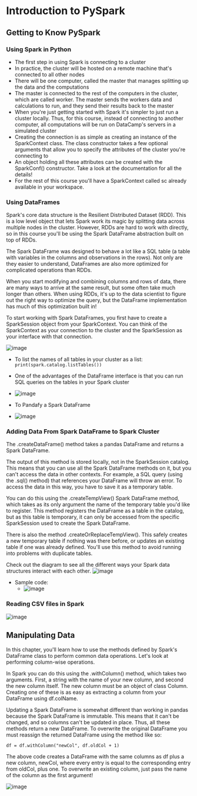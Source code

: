# Introduction to PySpark

## Getting to Know PySpark

### Using Spark in Python
* The first step in using Spark is connecting to a cluster
* In practice, the cluster will be hosted on a remote machine that's connected to all other nodes
* There will be one computer, called the master that manages splitting up the data and the computations
* The master is connected to the rest of the computers in the cluster, which are called worker. The master sends the workers data and calculations to run, and they send their results back to the master
* When you're just getting started with Spark it's simpler to just run a cluster locally. Thus, for this course, instead of connecting to another computer, all computations will be run on DataCamp's servers in a simulated cluster
* Creating the connection is as simple as creating an instance of the SparkContext class. The class constructor takes a few optional arguments that allow you to specify the attributes of the cluster you're connecting to
* An object holding all these attributes can be created with the SparkConf() constructor. Take a look at the documentation for all the details!
* For the rest of this course you'll have a SparkContext called sc already available in your workspace.

### Using DataFrames
Spark's core data structure is the Resilient Distributed Dataset (RDD). This is a low level object that lets Spark work its magic by splitting data across multiple nodes in the cluster. However, RDDs are hard to work with directly, so in this course you'll be using the Spark DataFrame abstraction built on top of RDDs.

The Spark DataFrame was designed to behave a lot like a SQL table (a table with variables in the columns and observations in the rows). Not only are they easier to understand, DataFrames are also more optimized for complicated operations than RDDs.

When you start modifying and combining columns and rows of data, there are many ways to arrive at the same result, but some often take much longer than others. When using RDDs, it's up to the data scientist to figure out the right way to optimize the query, but the DataFrame implementation has much of this optimization built in!

To start working with Spark DataFrames, you first have to create a SparkSession object from your SparkContext. You can think of the SparkContext as your connection to the cluster and the SparkSession as your interface with that connection.

![image](https://github.com/IsaacMwendwa/Big-Data-with-PySpark/assets/51324520/6d40484b-bb15-4320-b815-7ca0a0409bbe)

* To list the names of all tables in your cluster as a list: `print(spark.catalog.listTables())`
* One of the advantages of the DataFrame interface is that you can run SQL queries on the tables in your Spark cluster
* ![image](https://github.com/IsaacMwendwa/Big-Data-with-PySpark/assets/51324520/f8b7d96a-23da-42ef-a274-4d822b6c37bc)

* To Pandafy a Spark DataFrame
* ![image](https://github.com/IsaacMwendwa/Big-Data-with-PySpark/assets/51324520/5000b365-e992-4580-9b00-ea7a6741a8c6)

### Adding Data From Spark DataFrame to Spark Cluster
The .createDataFrame() method takes a pandas DataFrame and returns a Spark DataFrame.

The output of this method is stored locally, not in the SparkSession catalog. This means that you can use all the Spark DataFrame methods on it, but you can't access the data in other contexts. For example, a SQL query (using the .sql() method) that references your DataFrame will throw an error. To access the data in this way, you have to save it as a temporary table.

You can do this using the .createTempView() Spark DataFrame method, which takes as its only argument the name of the temporary table you'd like to register. This method registers the DataFrame as a table in the catalog, but as this table is temporary, it can only be accessed from the specific SparkSession used to create the Spark DataFrame.

There is also the method .createOrReplaceTempView(). This safely creates a new temporary table if nothing was there before, or updates an existing table if one was already defined. You'll use this method to avoid running into problems with duplicate tables.

Check out the diagram to see all the different ways your Spark data structures interact with each other.
![image](https://github.com/IsaacMwendwa/Big-Data-with-PySpark/assets/51324520/8bc551e5-8fac-495e-8b1b-2f7666718eca)

* Sample code:
  * ![image](https://github.com/IsaacMwendwa/Big-Data-with-PySpark/assets/51324520/2b5be9d1-d09c-49b8-87ba-c410d287463e)

### Reading CSV files in Spark
![image](https://github.com/IsaacMwendwa/Big-Data-with-PySpark/assets/51324520/331242c6-f471-429f-9005-57ab59816efc)


## Manipulating Data
In this chapter, you'll learn how to use the methods defined by Spark's DataFrame class to perform common data operations. Let's look at performing column-wise operations. 

In Spark you can do this using the .withColumn() method, which takes two arguments. First, a string with the name of your new column, and second the new column itself. The new column must be an object of class Column. Creating one of these is as easy as extracting a column from your DataFrame using df.colName.

Updating a Spark DataFrame is somewhat different than working in pandas because the Spark DataFrame is immutable. This means that it can't be changed, and so columns can't be updated in place. Thus, all these methods return a new DataFrame. To overwrite the original DataFrame you must reassign the returned DataFrame using the method like so:

`df = df.withColumn("newCol", df.oldCol + 1)`

The above code creates a DataFrame with the same columns as df plus a new column, newCol, where every entry is equal to the corresponding entry from oldCol, plus one. To overwrite an existing column, just pass the name of the column as the first argument!

![image](https://github.com/IsaacMwendwa/Big-Data-with-PySpark/assets/51324520/019fb9c1-aec2-4bec-8fe9-0a60308bf8e3)
